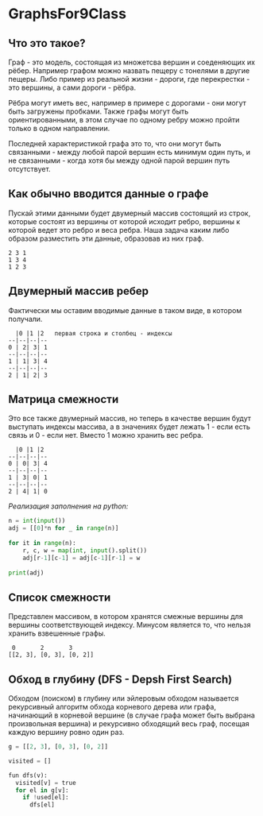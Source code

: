 # GraphsFor9Class

## Что это такое?
Граф - это модель, состоящая из множетсва вершин и соеденяющих их рёбер.
Например графом можно назвать пещеру с тонелями в другие пещеры. Либо пример из реальной жизни - дороги, где перекрестки - это вершины, а сами дороги - рёбра.

Рёбра могут иметь вес, например в примере с дорогами - они могут быть загружены пробками.
Также графы могут быть ориентированными, в этом случае по одному ребру можно пройти только в одном направлении.

Последней характеристикой графа это то, что они могут быть связанными - между любой парой вершин есть минимум один путь, и не связанными - когда хотя бы между одной парой вершин путь отсутствует.

## Как обычно вводится данные о графе
Пускай этими данными будет двумерный массив состоящий из строк, которые состоят из вершины от которой исходит ребро, вершины к которой ведет это ребро и веса ребра.
Наша задача каким либо образом разместить эти данные, образовав из них граф.
```
2 3 1
1 3 4
1 2 3
```

## Двумерный массив ребер
Фактически мы оставим вводимые данные в таком виде, в котором получали.
```
  |0 |1 |2   первая строка и столбец - индексы
--|--|--|--
0 | 2| 3| 1
--|--|--|--
1 | 1| 3| 4
--|--|--|--
2 | 1| 2| 3
```

## Матрица смежности
Это все также двумерный массив, но теперь в качестве вершин будут выступать индексы массива, а в значениях будет лежать 1 - если есть связь и 0 - если нет. Вместо 1 можно хранить вес ребра.
```
  |0 |1 |2
--|--|--|--
0 | 0| 3| 4
--|--|--|--
1 | 3| 0| 1
--|--|--|--
2 | 4| 1| 0
```
*Реализация заполнения на python:*
```python
n = int(input())
adj = [[0]*n for _ in range(n)]
 
for it in range(n):
    r, c, w = map(int, input().split())
    adj[r-1][c-1] = adj[c-1][r-1] = w
 
print(adj)
```

## Список смежности
Представлен массивом, в котором хранятся смежные вершины для вершины соответствующей индексу. Минусом является то, что нельзя хранить взвешенные графы.
```
 0       2       3 
[[2, 3], [0, 3], [0, 2]]
```

## Обход в глубину (DFS - Depsh First Search)
Обходом (поиском) в глубину или эйлеровым обходом называется рекурсивный алгоритм обхода корневого дерева или графа, начинающий в корневой вершине (в случае графа может быть выбрана произвольная вершина) и рекурсивно обходящий весь граф, посещая каждую вершину ровно один раз.
```python
g = [[2, 3], [0, 3], [0, 2]]

visited = []

fun dfs(v):
  visited[v] = true
  for el in g[v]:
    if !used[el]:
      dfs[el]
```
